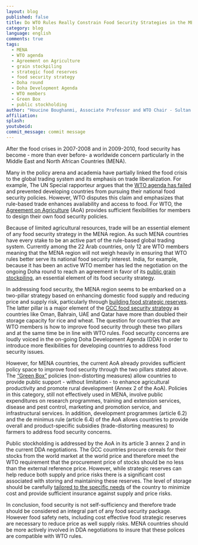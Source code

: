 ```yaml
---
layout: blog
published: false
title: Do WTO Rules Really Constrain Food Security Strategies in the MENA Region?
category: blog
language: english
comments: true
tags: 
  - MENA
  - WTO agenda
  - Agreement on Agriculture
  - grain stockpiling
  - strategic food reserves
  - food security strategy
  - Doha round
  - Doha Development Agenda
  - WTO members
  - Green Box
  - public stockholding
author: "Houcine Boughanmi, Associate Professor and WTO Chair - Sultan Qaboos University"
affiliation: 
splash: 
youtubeid: 
commit_message: commit message
---
```

After the food crises in 2007-2008 and in 2009-2010, food security has become - more than ever before- a worldwide concern particularly in the Middle East and North African Countries (MENA).  
<!-- more -->

Many in the policy arena and academia have partially linked the food crisis to the global trading system and its emphasis on trade liberalization.  For example, The UN Special rapporteur argues that the [WTO agenda has failed](https://www.wto.org/english/news_e/news11_e/deschutter_2011_e.pdf) and prevented developing countries from pursuing their national food security policies. However, WTO disputes this claim and emphasizes that rule-based trade enhances availability and access to food. For WTO, the [Agreement on Agriculture](https://www.wto.org/english/news_e/news11_e/deschutter_2011_e.pdf) (AoA) provides sufficient flexibilities for members to design their own food security policies. 

Because of limited agricultural resources, trade will be an essential element of any food security strategy in the MENA region. As such MENA countries have every stake to be an active part of the rule-based global trading system. Currently among the 22 Arab countries, only 12 are WTO members meaning that the MENA region will not weigh heavily in ensuring that WTO rules better serve its national food security interest. India, for example, because it has been an active WTO member has led the negotiation on the ongoing Doha round to reach an agreement in favor of its [public grain stockpiling](http://www.nytimes.com/2014/11/14/business/international/us-india-agreement-clears-way-for-global-trade-deal.html?_r=1), an essential element of its food security strategy.

In addressing food security, the MENA region seems to be embarked on a two-pillar strategy based on enhancing domestic food supply and reducing price and supply risk, particularly through [building food strategic reserves](http://link.springer.com/article/10.1007%2Fs12571-010-0102-3). The latter pillar is a major element of the [GCC food security strategy](http://siteresources.worldbank.org/INTMENA/Resources/FoodSecfinal.pdf) as countries like Oman, Bahrain, UAE and Qatar have more than doubled their storage capacity for rice and wheat. The question for countries that are WTO members is how to improve food security through these two pillars and at the same time be in line with WTO rules. Food security concerns are loudly voiced in the on-going Doha Development Agenda (DDA) in order to introduce more flexibilities for developing countries to address food security issues. 

However, for MENA countries, the current AoA already provides sufficient policy space to improve food security through the two pillars stated above.  The [“Green Box”](https://www.wto.org/english/news_e/news11_e/deschutter_2011_e.pdf) policies (non-distorting measures) allow countries to provide public support - without limitation - to enhance agricultural productivity and promote rural development (Annex 2 of the AoA). Policies in this category, still not effectively used in MENA, involve public expenditures on research programmes, training and extension services, disease and pest control, marketing and promotion service, and infrastructural services. In addition, development programmes (article 6.2) and the de minimus rule (article 6.4) of the AoA allows countries to provide overall and product-specific subsidies (trade-distorting measures) to farmers to address food security concerns. 

Public stockholding is addressed by the AoA in its article 3 annex 2 and in the current DDA negotiations.  The GCC countries procure cereals for their stocks from the world market at the world price and therefore meet the WTO requirement that the procurement price of stocks should be no less than the external reference price. However, while strategic reserves can help reduce both supply and price risks there is a significant cost associated with storing and maintaining these reserves. The level of storage should be carefully [tailored to the specific needs](http://www.soif.org.uk/wp-content/uploads/2012/08/World-Bank-Food-Security-and-Storage-in-MENA.pdf) of the country to minimize cost and provide sufficient insurance against supply and price risks.

In conclusion, food security is not self-sufficiency and therefore trade should be considered an integral part of any food security package. However food safety nets, including cost effective food strategic reserves are necessary to reduce price as well supply risks. MENA countries should be more actively involved in DDA negotiations to insure that these polices are compatible with WTO rules.